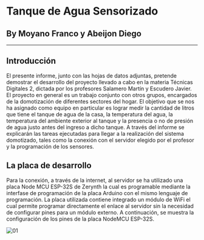 # Tanque de Agua Sensorizado
## By Moyano Franco y Abeijon Diego
-----------------------------------------------------------------------------------------------
## Introducción
El presente informe, junto con las hojas de datos adjuntas, pretende
demostrar el desarrollo del proyecto llevado a cabo en la materia Técnicas Digitales 2,
dictada por los profesores Salamero Martín y Escudero Javier.
El proyecto en general es un trabajo conjunto con otros grupos, encargados
de la domotización de diferentes sectores del hogar. El objetivo que se nos ha asignado
como equipo en particular es lograr medir la cantidad de litros que tiene el tanque de
agua de la casa, la temperatura del agua, la temperatura del ambiente exterior al tanque
y la presencia o no de presión de agua justo antes del ingreso a dicho tanque.
A través del informe se explicarán las tareas ejecutadas para llegar a la
realización del sistema domotizado, tales como la conexión con el servidor elegido por
el profesor y la programación de los sensores.

## La placa de desarrollo

Para la conexión, a través de la internet, al servidor se ha utilizado una placa
Node MCU ESP-32S de Zerynth la cual es programable mediante la interfase de
programación de la placa Arduino con el mismo lenguaje de programación.
La placa utilizada contiene integrado un módulo de WiFi el cual permite
programar directamente el enlace al servidor sin la necesidad de configurar pines para
un módulo externo.
A continuación, se muestra la configuración de los pines de la placa
NodeMCU ESP-32S.

![01](images\01.jpg)
